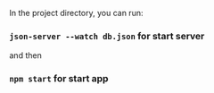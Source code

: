 
In the project directory, you can run:

### `json-server --watch db.json` for start server
and then 
### `npm start` for start app


